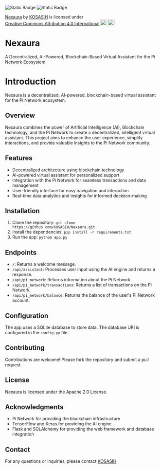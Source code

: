 ![Static Badge](https://img.shields.io/badge/%F0%9F%A4%96-Nexaura-green)
![Static Badge](https://img.shields.io/badge/Pi-Network-purple)

<p xmlns:cc="http://creativecommons.org/ns#" xmlns:dct="http://purl.org/dc/terms/"><a property="dct:title" rel="cc:attributionURL" href="https://github.com/KOSASIH/Nexaura">Nexaura</a> by <a rel="cc:attributionURL dct:creator" property="cc:attributionName" href="https://www.linkedin.com/in/kosasih-81b46b5a">KOSASIH</a> is licensed under <a href="https://creativecommons.org/licenses/by/4.0/?ref=chooser-v1" target="_blank" rel="license noopener noreferrer" style="display:inline-block;">Creative Commons Attribution 4.0 International<img style="height:22px!important;margin-left:3px;vertical-align:text-bottom;" src="https://mirrors.creativecommons.org/presskit/icons/cc.svg?ref=chooser-v1" alt=""><img style="height:22px!important;margin-left:3px;vertical-align:text-bottom;" src="https://mirrors.creativecommons.org/presskit/icons/by.svg?ref=chooser-v1" alt=""></a></p>

# Nexaura
A Decentralized, AI-Powered, Blockchain-Based Virtual Assistant for the Pi Network Ecosystem. 

# Introduction

Nexaura is a decentralized, AI-powered, blockchain-based virtual assistant for the Pi Network ecosystem.

## Overview

Nexaura combines the power of Artificial Intelligence (AI), Blockchain technology, and the Pi Network to create a decentralized, intelligent virtual assistant. This project aims to enhance the user experience, simplify interactions, and provide valuable insights to the Pi Network community.

## Features

* Decentralized architecture using blockchain technology
* AI-powered virtual assistant for personalized support
* Integration with the Pi Network for seamless transactions and data management
* User-friendly interface for easy navigation and interaction
* Real-time data analytics and insights for informed decision-making

## Installation

1. Clone the repository: `git clone https://github.com/KOSASIH/Nexaura.git`
2. Install the dependencies: `pip install -r requirements.txt`
3. Run the app: `python app.py`

## Endpoints

* `/`: Returns a welcome message.
* `/api/assistant`: Processes user input using the AI engine and returns a response.
* `/api/pi_network`: Returns information about the Pi Network.
* `/api/pi_network/transactions`: Returns a list of transactions on the Pi Network.
* `/api/pi_network/balance`: Returns the balance of the user's Pi Network account.

## Configuration

The app uses a SQLite database to store data. The database URI is configured in the `config.py` file.

## Contributing

Contributions are welcome! Please fork the repository and submit a pull request.

## License

Nexaura is licensed under the Apache 2.0 License.

## Acknowledgments

* Pi Network for providing the blockchain infrastructure
* TensorFlow and Keras for providing the AI engine
* Flask and SQLAlchemy for providing the web framework and database integration

## Contact

For any questions or inquiries, please contact [KOSASIH](https://github.com/KOSASIH)
